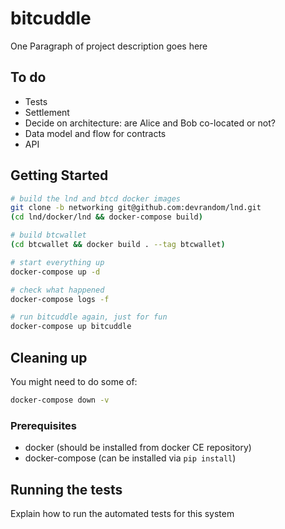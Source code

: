 # bitcuddle

One Paragraph of project description goes here

## To do
* Tests
* Settlement
* Decide on architecture: are Alice and Bob co-located or not?
* Data model and flow for contracts
* API

## Getting Started

```bash
# build the lnd and btcd docker images
git clone -b networking git@github.com:devrandom/lnd.git
(cd lnd/docker/lnd && docker-compose build)

# build btcwallet
(cd btcwallet && docker build . --tag btcwallet)

# start everything up
docker-compose up -d

# check what happened
docker-compose logs -f

# run bitcuddle again, just for fun
docker-compose up bitcuddle
```

## Cleaning up

You might need to do some of:

```bash
docker-compose down -v
```

### Prerequisites

* docker (should be installed from docker CE repository)
* docker-compose (can be installed via `pip install`)

## Running the tests

Explain how to run the automated tests for this system

